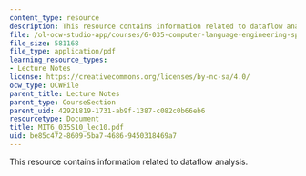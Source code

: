 ```yaml
---
content_type: resource
description: This resource contains information related to dataflow analysis.
file: /ol-ocw-studio-app/courses/6-035-computer-language-engineering-spring-2010/be85c47286095ba746869450318469a7_MIT6_035S10_lec10.pdf
file_size: 581168
file_type: application/pdf
learning_resource_types:
- Lecture Notes
license: https://creativecommons.org/licenses/by-nc-sa/4.0/
ocw_type: OCWFile
parent_title: Lecture Notes
parent_type: CourseSection
parent_uid: 42921819-1731-ab9f-1387-c082c0b66eb6
resourcetype: Document
title: MIT6_035S10_lec10.pdf
uid: be85c472-8609-5ba7-4686-9450318469a7
---
```

This resource contains information related to dataflow analysis.
